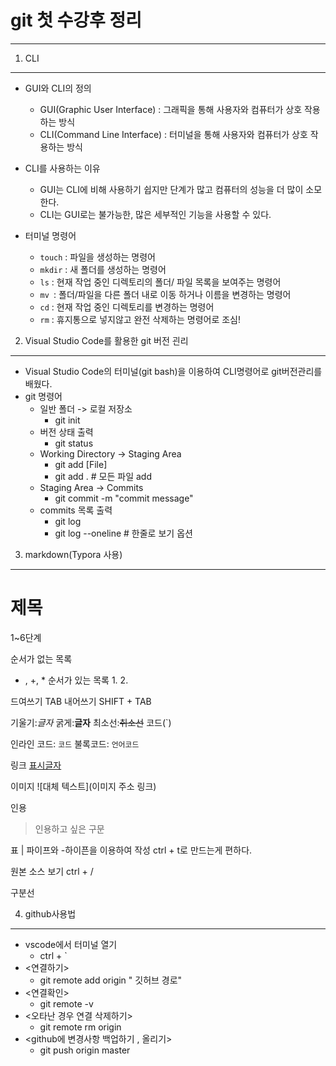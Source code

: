 # git 첫 수강후 정리

---

1.  CLI

---

- GUI와 CLI의 정의
  * GUI(Graphic User Interface) : 그래픽을 통해 사용자와 컴퓨터가 상호 작용하는 방식
  * CLI(Command Line Interface) : 터미널을 통해 사용자와 컴퓨터가 상호 작용하는 방식  

- CLI를 사용하는 이유
  * GUI는 CLI에 비해 사용하기 쉽지만 단계가 많고 컴퓨터의 성능을 더 많이 소모한다.
  * CLI는 GUI로는 불가능한, 많은 세부적인 기능을 사용할 수 있다.
- 터미널 명령어
  * `touch` : 파일을 생성하는 명령어
  * `mkdir` : 새 폴더를 생성하는 명령어
  * `ls` : 현재 작업 중인 디렉토리의 폴더/ 파일 목록을 보여주는 명령어
  * `mv `: 폴더/파일을 다른 폴더 내로 이동 하거나 이름을 변경하는 명령어
  * `cd` : 현재 작업 중인 디렉토리를 변경하는 명령어
  * `rm` : 휴지통으로 넣지않고 완전 삭제하는 명령어로 조심!



2. Visual Studio Code를 활용한 git 버전 괸리

---

* Visual Studio Code의 터미널(git bash)을 이용하여 CLI명령어로 git버전관리를 배웠다.
* git 명령어
  * 일반 폴더 -> 로컬 저장소
    * git init
  * 버전 상태 출력
    * git status
  * Working Directory -> Staging Area
    * git add [File]
    * git add .  # 모든 파일 add
  * Staging Area -> Commits
    * git commit -m "commit message"
  * commits 목록 출력
    * git log
    * git log --oneline  # 한줄로 보기 옵션

3. markdown(Typora 사용)

---

# 제목

1~6단계

순서가 없는 목록

- , +, *
  순서가 있는 목록
  1.
  2.

드여쓰기 TAB
내어쓰기 SHIFT + TAB

기울기:*글자*
굵게:**글자**
최소선:~~취소선~~
코드(`)

인라인 코드: `코드`
불록코드: ```언어코드```

링크
[표시글자](링크)

이미지
![대체 텍스트](이미지 주소 링크)

인용

> 인용하고 싶은 구문

표
| 파이프와 -하이픈을 이용하여 작성 
ctrl + t로 만드는게 편하다.


원본 소스 보기 ctrl + /

구분선



4. github사용법

---

- vscode에서 터미널 열기 
  * ctrl + `
- <연결하기>
  * git remote add origin " 깃허브 경로"
- <연결확인>
  * git remote -v
- <오타난 경우 연결 삭제하기>
  * git remote rm origin
- <github에 변경사항 백업하기 , 올리기>
  * git push origin master
